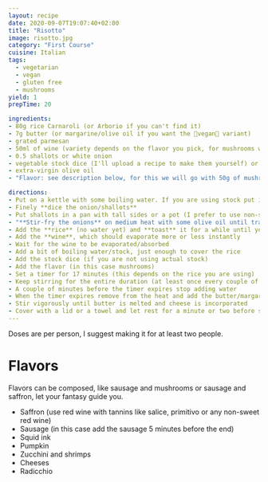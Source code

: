 ```yaml
---
layout: recipe
date: 2020-09-07T19:07:40+02:00
title: "Risotto"
image: risotto.jpg
category: "First Course"
cuisine: Italian
tags:
  - vegetarian
  - vegan
  - gluten free
  - mushrooms
yield: 1
prepTime: 20

ingredients:
- 80g rice Carnaroli (or Arborio if you can't find it)
- 7g butter (or margarine/olive oil if you want the 🌿vegan🌿 variant)
- grated parmesan
- 50ml of wine (variety depends on the flavor you pick, for mushrooms we'll go with white Sauvignon or Chardonnay)
- 0.5 shallots or white onion
- vegetable stock dice (I'll upload a recipe to make them yourself) or vegetable stock
- extra-virgin olive oil
- "Flavor: see description below, for this we will go with 50g of mushrooms"

directions:
- Put on a kettle with some boiling water. If you are using stock put it in a pot to warm up instead.
- Finely **dice the onion/shallots**
- Put shallots in a pan with tall sides or a pot (I prefer to use non-stick ones).
- "**Stir-fry the onions** on medium heat with some olive oil until transparent (don't brown them)"
- Add the **rice** (no water yet) and **toast** it for a while until you hear some faint popping (~2 minutes)
- Add the **wine**, which should evaporate more or less instantly
- Wait for the wine to be evaporated/absorbed
- Add a bit of boiling water/stock, just enough to cover the rice
- Add the stock dice (if you are not using actual stock)
- Add the flavor (in this case mushrooms)
- Set a timer for 17 minutes (this depends on the rice you are using)
- Keep stirring for the entire duration (at least once every couple of minutes in a pot, once every 5 if you use a large skillet). Every time water is absorbed and it doesn't cover the rice anymore add some boiling water/stock
- A couple of minutes before the timer expires stop adding water
- When the timer expires remove from the heat and add the butter/margarine and the grated parmesan
- Stir vigorously until butter is melted and cheese is incorporated
- Cover with a lid or a towel and let rest for a minute or two before serving
---
```


Doses are per person, I suggest making it for at least two people.

# Flavors
Flavors can be composed, like sausage and mushrooms or sausage and saffron, let your fantasy guide you.
* Saffron (use red wine with tannins like salice, primitivo or any non-sweet red wine)
* Sausage (in this case add the sausage 5 minutes before the end)
* Squid ink
* Pumpkin
* Zucchini and shrimps
* Cheeses
* Radicchio